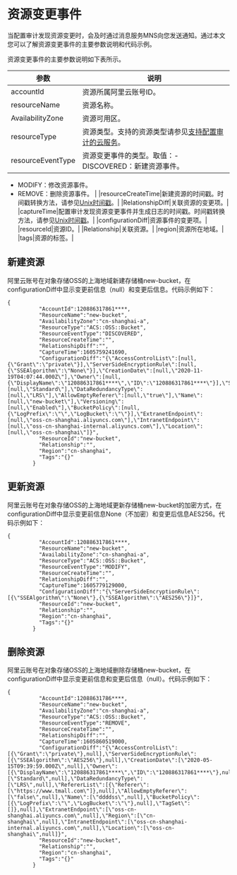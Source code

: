 # 资源变更事件

当配置审计发现资源变更时，会及时通过消息服务MNS向您发送通知。通过本文您可以了解资源变更事件的主要参数说明和代码示例。

资源变更事件的主要参数说明如下表所示。

|参数|说明|
|--|--|
|accountId|资源所属阿里云账号ID。|
|resourceName|资源名称。|
|AvailabilityZone|资源可用区。|
|resourceType|资源类型。支持的资源类型请参见[支持配置审计的云服务](/cn.zh-CN/产品简介/支持配置审计的云服务.md)。|
|resourceEventType|资源变更事件的类型。取值：-   DISCOVERED：新建资源事件。
-   MODIFY：修改资源事件。
-   REMOVE：删除资源事件。 |
|resourceCreateTime|新建资源的时间戳。时间戳转换方法，请参见[Unix时间戳](https://oktools.net/timestamp)。|
|RelationshipDiff|关联资源的变更项。|
|captureTime|配置审计发现资源变更事件并生成日志的时间戳。时间戳转换方法，请参见[Unix时间戳](https://oktools.net/timestamp)。|
|configurationDiff|资源事件的变更项。|
|resourceId|资源ID。|
|Relationship|关联资源。|
|region|资源所在地域。|
|tags|资源的标签。|

## 新建资源

阿里云账号在对象存储OSS的上海地域新建存储桶new-bucket，在configurationDiff中显示变更前信息（null）和变更后信息。代码示例如下：

```
{
          "AccountId":120886317861****,
          "ResourceName":"new-bucket",
          "AvailabilityZone":"cn-shanghai-a",
          "ResourceType":"ACS::OSS::Bucket",
          "ResourceEventType":"DISCOVERED",
          "ResourceCreateTime":"",
          "RelationshipDiff":"",
          "CaptureTime":1605759241690,
          "ConfigurationDiff":"{\"AccessControlList\":[null,{\"Grant\":\"private\"}],\"ServerSideEncryptionRule\":[null,{\"SSEAlgorithm\":\"None\"}],\"CreationDate\":[null,\"2020-11-19T04:07:44.000Z\"],\"Owner\":[null,{\"DisplayName\":\"120886317861****\",\"ID\":\"120886317861****\"}],\"StorageClass\":[null,\"Standard\"],\"DataRedundancyType\":[null,\"LRS\"],\"AllowEmptyReferer\":[null,\"true\"],\"Name\":[null,\"new-bucket\"],\"Versioning\":[null,\"Enabled\"],\"BucketPolicy\":[null,{\"LogPrefix\":\"\",\"LogBucket\":\"\"}],\"ExtranetEndpoint\":[null,\"oss-cn-shanghai.aliyuncs.com\"],\"IntranetEndpoint\":[null,\"oss-cn-shanghai-internal.aliyuncs.com\"],\"Location\":[null,\"oss-cn-shanghai\"]}",
          "ResourceId":"new-bucket",
          "Relationship":"",
          "Region":"cn-shanghai",
          "Tags":"{}"
        }
```

## 更新资源

阿里云账号在对象存储OSS的上海地域更新存储桶new-bucket的加密方式，在configurationDiff中显示变更前信息None（不加密）和变更后信息AES256。代码示例如下：

```
{
          "AccountId":120886317861****,
          "ResourceName":"new-bucket",
          "AvailabilityZone":"cn-shanghai-a",
          "ResourceType":"ACS::OSS::Bucket",
          "ResourceEventType":"MODIFY",
          "ResourceCreateTime":"",
          "RelationshipDiff":"",
          "CaptureTime":1605779129000,
          "ConfigurationDiff":"{\"ServerSideEncryptionRule\":[{\"SSEAlgorithm\":\"None\"},{\"SSEAlgorithm\":\"AES256\"}]}",
          "ResourceId":"new-bucket",
          "Relationship":"",
          "Region":"cn-shanghai",
          "Tags":"{}"
        }
```

## 删除资源

阿里云账号在对象存储OSS的上海地域删除存储桶new-bucket，在configurationDiff中显示变更前信息和变更后信息（null）。代码示例如下：

```
{
          "AccountId":12088631786****,
          "ResourceName":"new-bucket",
          "AvailabilityZone":"cn-shanghai-a",
          "ResourceType":"ACS::OSS::Bucket",
          "ResourceEventType":"REMOVE",
          "ResourceCreateTime":"",
          "RelationshipDiff":"",
          "CaptureTime":1605860519000,
          "ConfigurationDiff":"{\"AccessControlList\":[{\"Grant\":\"private\"},null],\"ServerSideEncryptionRule\":[{\"SSEAlgorithm\":\"AES256\"},null],\"CreationDate\":[\"2020-05-15T09:39:59.000Z\",null],\"Owner\":[{\"DisplayName\":\"120886317861****\",\"ID\":\"120886317861****\"},null],\"StorageClass\":[\"Standard\",null],\"DataRedundancyType\":[\"LRS\",null],\"RefererList\":[{\"Referer\":[\"https://www.tmall.com\"]},null],\"AllowEmptyReferer\":[\"false\",null],\"Name\":[\"ddddss\",null],\"BucketPolicy\":[{\"LogPrefix\":\"\",\"LogBucket\":\"\"},null],\"TagSet\":[]},null],\"ExtranetEndpoint\":[\"oss-cn-shanghai.aliyuncs.com\",null],\"Region\":[\"cn-shanghai\",null],\"IntranetEndpoint\":[\"oss-cn-shanghai-internal.aliyuncs.com\",null],\"Location\":[\"oss-cn-shanghai\",null]}",
          "ResourceId":"new-bucket",
          "Relationship":"",
          "Region":"cn-shanghai",
          "Tags":"{}"
        }
```

